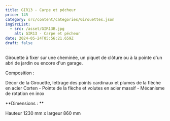 ```yaml
---
title: GIR13 - Carpe et pécheur
price: 145
category: src/content/categories/Girouettes.json
imgSrcList:
  - src: /asset/GIR13B.jpg
    alt: GIR13 - Carpe et pécheur
date: 2024-05-24T05:56:21.659Z
draft: false
---
```


Girouette à fixer sur une cheminée, un piquet de clôture ou à la pointe d'un abri de jardin ou encore d'un garage.

Composition :

Décor de la Girouette, lettrage des points cardinaux et plumes de la flèche en acier Corten - Pointe de la flèche et volutes en acier massif - Mécanisme de rotation en inox

\*\*Dimensions : \*\*

Hauteur 1230 mm x largeur 860 mm
